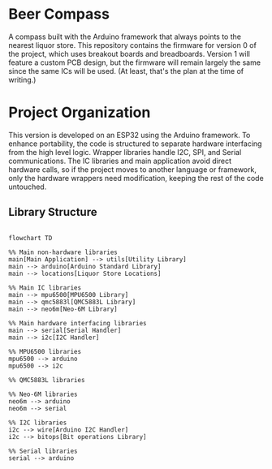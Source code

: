 # Beer Compass

A compass built with the Arduino framework that always points to the nearest liquor store. This repository contains the firmware for version 0 of the project, which uses breakout boards and breadboards. Version 1 will feature a custom PCB design, but the firmware will remain largely the same since the same ICs will be used. (At least, that's the plan at the time of writing.)

# Project Organization

This version is developed on an ESP32 using the Arduino framework. To enhance portability, the code is structured to separate hardware interfacing from the high level logic. Wrapper libraries handle I2C, SPI, and Serial communications. The IC libraries and main application avoid direct hardware calls, so if the project moves to another language or framework, only the hardware wrappers need modification, keeping the rest of the code untouched.

## Library Structure

```mermaid

flowchart TD

%% Main non-hardware libraries
main[Main Application] --> utils[Utility Library]
main --> arduino[Arduino Standard Library]
main --> locations[Liquor Store Locations]

%% Main IC libraries
main --> mpu6500[MPU6500 Library]
main --> qmc5883l[QMC5883L Library]
main --> neo6m[Neo-6M Library]

%% Main hardware interfacing libraries
main --> serial[Serial Handler]
main --> i2c[I2C Handler]

%% MPU6500 libraries
mpu6500 --> arduino
mpu6500 --> i2c

%% QMC5883L libraries

%% Neo-6M libraries
neo6m --> arduino
neo6m --> serial

%% I2C libraries
i2c --> wire[Arduino I2C Handler]
i2c --> bitops[Bit operations Library]

%% Serial libraries
serial --> arduino

```